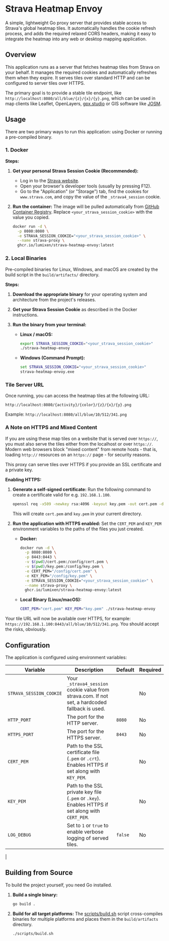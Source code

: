 # Strava Heatmap Envoy

A simple, lightweight Go proxy server that provides stable access to Strava's global heatmap tiles. It automatically handles the cookie refresh process, and adds the required relaxed CORS headers, making it easy to integrate the heatmap into any web or desktop mapping application.

## Overview

This application runs as a server that fetches heatmap tiles from Strava on your behalf. It manages the required cookies and automatically refreshes them when they expire. It serves tiles over standard HTTP and can be configured to server tiles over HTTPS.

The primary goal is to provide a stable tile endpoint, like `http://localhost:8080/all/blue/{z}/{x}/{y}.png`, which can be used in map clients like Leaflet, OpenLayers, [gpx.studio](https://gpx.studio/app) or GIS software like [JOSM](https://wiki.openstreetmap.org/wiki/JOSM).

## Usage

There are two primary ways to run this application: using Docker or running a pre-compiled binary.

### 1. Docker

**Steps:**

1.  **Get your personal Strava Session Cookie (Recommended):**
    *   Log in to the [Strava website](https://www.strava.com).
    *   Open your browser's developer tools (usually by pressing F12).
    *   Go to the "Application" (or "Storage") tab, find the cookies for `www.strava.com`, and copy the value of the `_strava4_session` cookie.

2.  **Run the container:**
    The image will be pulled automatically from [GitHub Container Registry](https://github.com/lumixen?tab=packages&repo_name=strava-heatmap-envoy). Replace `<your_strava_session_cookie>` with the value you copied.

    ```sh
    docker run -d \
      -p 8080:8080 \
      -e STRAVA_SESSION_COOKIE="<your_strava_session_cookie>" \
      --name strava-proxy \
      ghcr.io/lumixen/strava-heatmap-envoy:latest
    ```

### 2. Local Binaries

Pre-compiled binaries for Linux, Windows, and macOS are created by the build script in the `build/artifacts/` directory.

**Steps:**

1.  **Download the appropriate binary** for your operating system and architecture from the project's releases.

2.  **Get your Strava Session Cookie** as described in the Docker instructions.

3.  **Run the binary from your terminal:**

    *   **Linux / macOS:**
        ```sh
        export STRAVA_SESSION_COOKIE="<your_strava_session_cookie>"
        ./strava-heatmap-envoy
        ```

    *   **Windows (Command Prompt):**
        ```cmd
        set STRAVA_SESSION_COOKIE="<your_strava_session_cookie>"
        strava-heatmap-envoy.exe
        ```

### Tile Server URL

Once running, you can access the heatmap tiles at the following URL:

`http://localhost:8080/{activity}/{color}/{z}/{x}/{y}.png`

Example: `http://localhost:8080/all/blue/10/512/341.png`

### A Note on HTTPS and Mixed Content

If you are using these map tiles on a website that is served over `https://`, you must also serve the tiles either from the localhost or over `https://`. Modern web browsers block "mixed content" from remote hosts - that is, loading `http://` resources on an `https://` page - for security reasons.

This proxy can serve tiles over HTTPS if you provide an SSL certificate and a private key.

**Enabling HTTPS:**

1.  **Generate a self-signed certificate:**
    Run the following command to create a certificate valid for e.g. `192.168.1.100`.
    ```sh
    openssl req -x509 -newkey rsa:4096 -keyout key.pem -out cert.pem -days 365 -nodes -subj "/CN=192.168.1.100"
    ```
    This will create `cert.pem` and `key.pem` in your current directory.

2.  **Run the application with HTTPS enabled:**
    Set the `CERT_PEM` and `KEY_PEM` environment variables to the paths of the files you just created.

    *   **Docker:**
        ```sh
        docker run -d \
          -p 8080:8080 \
          -p 8443:8443 \
          -v $(pwd)/cert.pem:/config/cert.pem \
          -v $(pwd)/key.pem:/config/key.pem \
          -e CERT_PEM="/config/cert.pem" \
          -e KEY_PEM="/config/key.pem" \
          -e STRAVA_SESSION_COOKIE="<your_strava_session_cookie>" \
          --name strava-proxy \
          ghcr.io/lumixen/strava-heatmap-envoy:latest
        ```

    *   **Local Binary (Linux/macOS):**
        ```sh
        CERT_PEM="cert.pem" KEY_PEM="key.pem" ./strava-heatmap-envoy
        ```

Your tile URL will now be available over HTTPS, for example: `https://192.168.1.100:8443/all/blue/10/512/341.png`. You should accept the risks, obviously.

## Configuration

The application is configured using environment variables:

| Variable                | Description                                                                                             | Default | Required |
| ----------------------- | ------------------------------------------------------------------------------------------------------- | ------- | -------- |
| `STRAVA_SESSION_COOKIE` | Your `_strava4_session` cookie value from strava.com. If not set, a hardcoded fallback is used.           |         | No       |
| `HTTP_PORT`             | The port for the HTTP server.                                                                           | `8080`  | No       |
| `HTTPS_PORT`            | The port for the HTTPS server.                                                                          | `8443`  | No       |
| `CERT_PEM`              | Path to the SSL certificate file (`.pem` or `.crt`). Enables HTTPS if set along with `KEY_PEM`.           |         | No       |
| `KEY_PEM`               | Path to the SSL private key file (`.pem` or `.key`). Enables HTTPS if set along with `CERT_PEM`.          |         | No       |
| `LOG_DEBUG`             | Set to `1` or `true` to enable verbose logging of served tiles.                                         | `false` | No       |
 |

## Building from Source

To build the project yourself, you need Go installed.

1.  **Build a single binary:**
    ```sh
    go build .
    ```

2.  **Build for all target platforms:**
    The [scripts/build.sh](scripts/build.sh) script cross-compiles binaries for multiple platforms and places them in the `build/artifacts` directory.
    ```sh
    ./scripts/build.sh
    ```